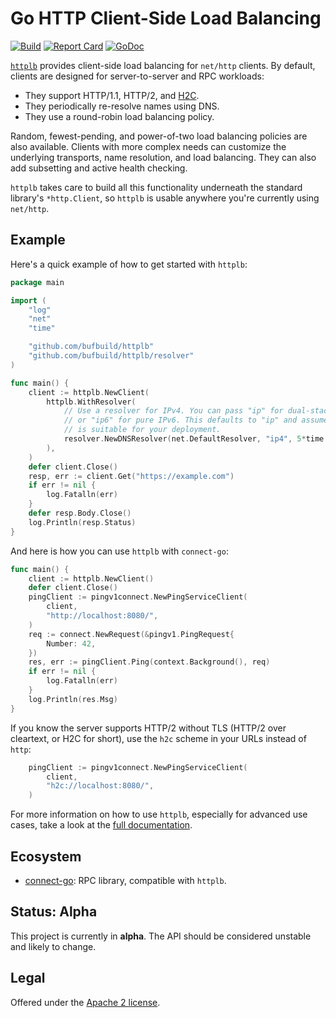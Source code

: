 # Go HTTP Client-Side Load Balancing

[![Build](https://github.com/bufbuild/httplb/actions/workflows/ci.yaml/badge.svg?branch=main)](https://github.com/bufbuild/httplb/actions/workflows/ci.yaml)
[![Report Card](https://goreportcard.com/badge/github.com/bufbuild/httplb)](https://goreportcard.com/report/github.com/bufbuild/httplb)
[![GoDoc](https://pkg.go.dev/badge/github.com/bufbuild/httplb.svg)](https://pkg.go.dev/github.com/bufbuild/httplb)

[`httplb`](https://pkg.go.dev/github.com/bufbuild/httplb)
provides client-side load balancing for `net/http` clients. By default,
clients are designed for server-to-server and RPC workloads:

* They support HTTP/1.1, HTTP/2, and [H2C](https://en.wikipedia.org/wiki/HTTP/2#Encryption).
* They periodically re-resolve names using DNS.
* They use a round-robin load balancing policy.

Random, fewest-pending, and power-of-two load balancing policies are also available.
Clients with more complex needs can customize the underlying transports, name
resolution, and load balancing. They can also add subsetting and active health
checking.

`httplb` takes care to build all this functionality underneath the standard library's
`*http.Client`, so `httplb` is usable anywhere you're currently using `net/http`.

## Example

Here's a quick example of how to get started with `httplb`:

```go
package main

import (
	"log"
	"net"
	"time"

	"github.com/bufbuild/httplb"
	"github.com/bufbuild/httplb/resolver"
)

func main() {
	client := httplb.NewClient(
		httplb.WithResolver(
			// Use a resolver for IPv4. You can pass "ip" for dual-stack setups,
			// or "ip6" for pure IPv6. This defaults to "ip" and assumes IPv6
			// is suitable for your deployment.
			resolver.NewDNSResolver(net.DefaultResolver, "ip4", 5*time.Minute),
		),
	)
	defer client.Close()
	resp, err := client.Get("https://example.com")
	if err != nil {
		log.Fatalln(err)
	}
	defer resp.Body.Close()
	log.Println(resp.Status)
}
```

And here is how you can use `httplb` with `connect-go`:

```go
func main() {
	client := httplb.NewClient()
	defer client.Close()
	pingClient := pingv1connect.NewPingServiceClient(
		client,
		"http://localhost:8080/",
	)
	req := connect.NewRequest(&pingv1.PingRequest{
		Number: 42,
	})
	res, err := pingClient.Ping(context.Background(), req)
	if err != nil {
		log.Fatalln(err)
	}
	log.Println(res.Msg)
}
```

If you know the server supports HTTP/2 without TLS (HTTP/2 over cleartext, or H2C for short), use
the `h2c` scheme in your URLs instead of `http`:

```go
	pingClient := pingv1connect.NewPingServiceClient(
		client,
		"h2c://localhost:8080/",
	)
```

For more information on how to use `httplb`, especially for advanced use cases, take
a look at the [full documentation](https://pkg.go.dev/github.com/bufbuild/httplb).

## Ecosystem

* [connect-go](https://github.com/bufbuild/connect-go): RPC library, compatible with `httplb`.

## Status: Alpha

This project is currently in **alpha**. The API should be considered unstable and likely to change.

## Legal

Offered under the [Apache 2 license][badges_license].

[badges_license]: https://github.com/bufbuild/knit-go/blob/main/LICENSE
